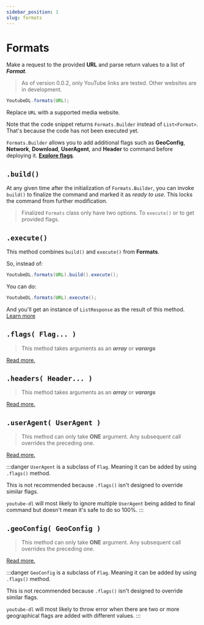 ```yaml
---
sidebar_position: 1
slug: formats
---
```


# Formats

Make a request to the provided **URL** and parse return values to a list of **_Format_**.

> As of version 0.0.2, only YouTube links are tested. Other websites are in development.

```java
YoutubeDL.formats(URL);
```

Replace `URL` with a supported media website.

Note that the code snippet returns `Formats.Builder` instead of `List<Format>`.
That's because the code has not been executed yet.

`Formats.Builder` allows you to add additional flags such as **GeoConfig**, **Network**, **Download**, **UserAgent**, and **Header**
to command before deploying it. [**Explore flags**](/docs/category/flags).

## `.build()`

At any given time after the initialization of `Formats.Builder`, you can invoke `build()` to finalize the command
and marked it as _ready to use_. This locks the command from further modification.

> Finalized `Formats` class only have two options. To `execute()` or to get provided flags.

## `.execute()`

This method combines `build()` and `execute()` from **Formats**.

So, instead of:

```java
YoutubeDL.formats(URL).build().execute();
```

You can do:

```java
YoutubeDL.formats(URL).execute();
```

And you'll get an instance of `ListResponse` as the result of this method. 
[Learn more](/docs/Responses.md#listresponse)

## `.flags( Flag... )`
> This method takes arguments as an **_array_** or **_varargs_**

[Read more.](/docs/flags/Flag.md)

## `.headers( Header... )`
> This method takes arguments as an **_array_** or **_varargs_**

[Read more.](/docs/flags/Header.md)

## `.userAgent( UserAgent )`
> This method can only take **ONE** argument. Any subsequent call overrides the preceding one.

[Read more.](/docs/flags/UserAgent.md)

:::danger
`UserAgent` is a subclass of `Flag`. Meaning it can be added by using `.flags()` method.

This is not recommended because `.flags()` isn't designed to override similar flags.

`youtube-dl` will most likely to ignore multiple `UserAgent` being added to final command but
doesn't mean it's safe to do so 100%.
:::

## `.geoConfig( GeoConfig )`
> This method can only take **ONE** argument. Any subsequent call overrides the preceding one.

[Read more.](/docs/flags/GeoConfig.md)

:::danger
`GeoConfig` is a subclass of `Flag`. Meaning it can be added by using `.flags()` method.

This is not recommended because `.flags()` isn't designed to override similar flags.

`youtube-dl` will most likely to throw error when there are two 
or more geographical flags are added with different values.
:::